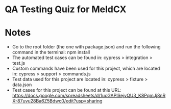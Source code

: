# QA Testing Quiz for MeldCX

# Notes
- Go to the root folder (the one with package.json) and run the following command in the terminal: npm install
- The automated test cases can be found in: cypress > integration > test.js
- Custom commands have been used for this project, which are located in: cypress > support > commands.js
- Test data used for this project are located in: cypress > fixture > data.json
- Test cases for this project can be found at this URL: https://docs.google.com/spreadsheets/d/1ucGAPlSejvQU3_K8PqmJj8nRX-87uvu28Ba6Z5Bdwc0/edit?usp=sharing
